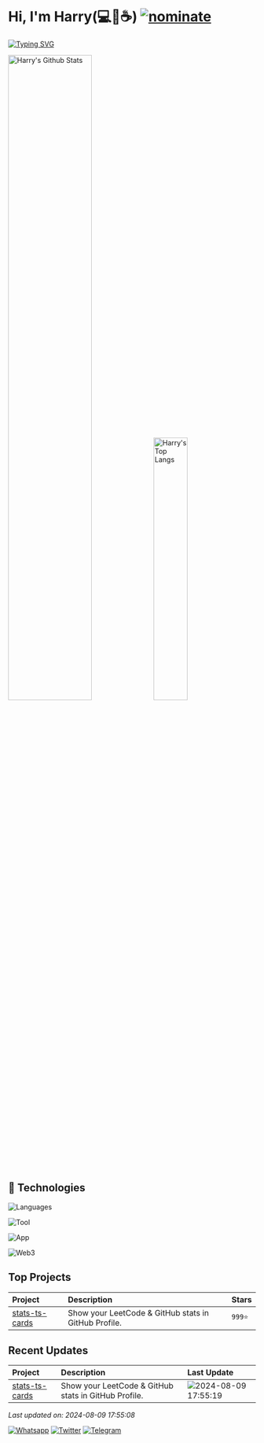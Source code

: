 # Hi, I'm Harry(💻💖☕) [![nominate](https://img.shields.io/badge/nominate-%20@HarryYe66%20as%20GitHub%20Star-yellow.svg?logo=github&labelColor=181717&longCache=true&style=flat-square)](https://stars.github.com/nominate)

[![Typing SVG](https://readme-typing-svg.herokuapp.com?font=comfortaa&color=016EEA&size=24&width=500&lines=Welcome+to+Harry's+Github)](https://git.io/typing-svg)

<p>
  <img src="https://github-readme-stats.vercel.app/api?username=HarryYe66&show_icons=true&hide_border=true" alt="Harry's Github Stats" width="58%" />
  <img src="https://github-readme-stats.vercel.app/api/top-langs/?username=HarryYe66&layout=compact&hide_border=true&langs_count=10" alt="Harry's Top Langs" width="37%" /> 
</p>

## 🔧 Technologies

![Languages](https://skill-icon-ts.vercel.app/icons?i=react,electron,express,vue,vite,php,wordpress,html,htmx,js,threejs,JQuery,less,ts,nodejs,md)

![Tool](https://skill-icon-ts.vercel.app/icons?i=mysql,redis,MongoDB,rabbitmq,ipfs,linux,nginx,sqlite,docker,vercel,cloudflare)

![App](https://skill-icon-ts.vercel.app/icons?i=x,whatsapp,discord,instagram,telegram,gmail,github,Sublime,vscode)

![Web3](https://skill-icon-ts.vercel.app/icons?i=uniswap,pancakeswap,jup6,solana,polygon,bnb,ethereum)

## Top Projects

| Project                                                       | Description                                          | Stars   |
| :------------------------------------------------------------ | :--------------------------------------------------- | :------ |
| [stats-ts-cards](https://github.com/HarryYe66/stats-ts-cards) | Show your LeetCode & GitHub stats in GitHub Profile. | `999⭐` |

## Recent Updates

| Project                                                       | Description                                          | Last Update                                                                                                  |
| :------------------------------------------------------------ | :--------------------------------------------------- | :----------------------------------------------------------------------------------------------------------- |
| [stats-ts-cards](https://github.com/HarryYe66/stats-ts-cards) | Show your LeetCode & GitHub stats in GitHub Profile. | ![2024-08-09 17:55:19](https://img.shields.io/badge/2024--08--01-21%3A29%3A19-brightgreen?style=flat-square) |

_Last updated on: 2024-08-09 17:55:08_

[![Whatsapp](https://img.shields.io/badge/-y8h667-green?style=flat&logo=Whatsapp&logoColor=white)](./img/Whatsapp.JPG)
[![Twitter](https://img.shields.io/badge/-Twitter-blue?style=flat&logo=Twitter&logoColor=white)](https://x.com/y8h666)
[![Telegram](https://img.shields.io/badge/-Telegram-blue?style=flat&logo=Twitter&logoColor=white)](https://t.me/dexcc_cc)
